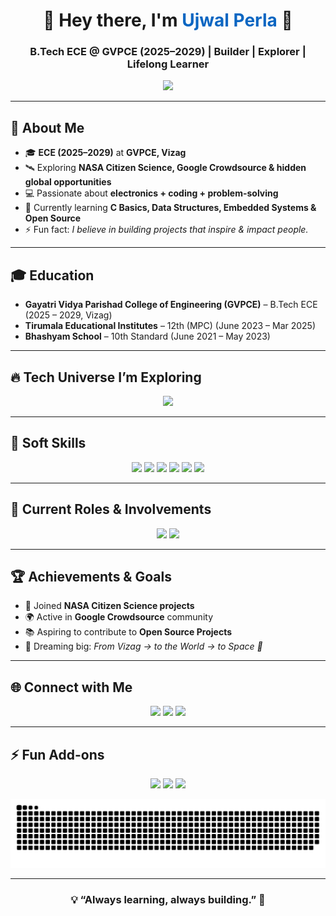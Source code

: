 <!-- Ujwal Perla | The Future Innovator 🚀 -->

<h1 align="center">🌟 Hey there, I'm <span style="color:#0A66C2;">Ujwal Perla</span> 👋</h1>
<h3 align="center">B.Tech ECE @ GVPCE (2025–2029) | Builder | Explorer | Lifelong Learner</h3>

<p align="center">
  <img src="https://readme-typing-svg.herokuapp.com?font=Fira+Code&size=22&pause=1000&color=00C2FF&center=true&vCenter=true&width=600&lines=Electronics+%26+Coding+Enthusiast;NASA+Citizen+Scientist;Future+Innovator;Always+Learning%2C+Always+Building" />
</p>

---

## 🚀 About Me
- 🎓 **ECE (2025–2029)** at **GVPCE, Vizag**  
- 🛰️ Exploring **NASA Citizen Science, Google Crowdsource & hidden global opportunities**  
- 💻 Passionate about **electronics + coding + problem-solving**  
- 🌱 Currently learning **C Basics, Data Structures, Embedded Systems & Open Source**  
- ⚡ Fun fact: *I believe in building projects that inspire & impact people.*

---

## 🎓 Education

- **Gayatri Vidya Parishad College of Engineering (GVPCE)** – B.Tech ECE (2025 – 2029, Vizag)
- **Tirumala Educational Institutes** – 12th (MPC) (June 2023 – Mar 2025)  
- **Bhashyam School** – 10th Standard (June 2021 – May 2023)  
---

## 🔥 Tech Universe I’m Exploring
<p align="center">
  <img src="https://skillicons.dev/icons?i=c,cpp,python,git,github,vscode,arduino,raspberrypi,linux" />
</p>

---

## 🧠 Soft Skills
<p align="center">
  <img src="https://img.shields.io/badge/Logical%20Thinking-4CAF50?style=for-the-badge" />
  <img src="https://img.shields.io/badge/Research-1E88E5?style=for-the-badge" />
  <img src="https://img.shields.io/badge/Communication-6A1B9A?style=for-the-badge" />
  <img src="https://img.shields.io/badge/Networking-455A64?style=for-the-badge" />
  <img src="https://img.shields.io/badge/Spoken%20English-FFA000?style=for-the-badge" />
  <img src="https://img.shields.io/badge/Telugu-FF7043?style=for-the-badge" />
</p>

---

## 🌌 Current Roles & Involvements
<p align="center">
  <img src="https://img.shields.io/badge/NASA-Citizen%20Scientist-0B3D91?style=for-the-badge&logo=nasa&logoColor=white" />
  <img src="https://img.shields.io/badge/Google-Crowdsource-4285F4?style=for-the-badge&logo=google&logoColor=white" />
</p>

---


## 🏆 Achievements & Goals
- 🚀 Joined **NASA Citizen Science projects**  
- 🌍 Active in **Google Crowdsource** community  
- 📚 Aspiring to contribute to **Open Source Projects**  
- 🏅 Dreaming big: *From Vizag → to the World → to Space 🚀*

---

## 🌐 Connect with Me
<p align="center">
  <a href="https://www.linkedin.com/in/ujwal-perla-78b704348/"><img src="https://img.shields.io/badge/LinkedIn-Ujwal%20Perla-0A66C2?style=for-the-badge&logo=linkedin&logoColor=white" /></a>
  <a href="mailto:"><img src="https://img.shields.io/badge/Email-Contact%20Me-EA4335?style=for-the-badge&logo=gmail&logoColor=white" /></a>
  <img src="https://img.shields.io/badge/Vizag,%20India-2962FF?style=for-the-badge&logo=google-maps&logoColor=white" />
</p>

---

## ⚡ Fun Add-ons
<p align="center">
  <img src="https://komarev.com/ghpvc/?username=ujwal-perla&style=for-the-badge&color=blue" />
  <img src="https://img.shields.io/github/followers/ujwal-perla?style=for-the-badge&color=green" />
  <img src="https://img.shields.io/github/stars/ujwal-perla?style=for-the-badge&color=yellow" />
</p>

<p align="center">
  <img src="https://raw.githubusercontent.com/Platane/snk/output/github-contribution-grid-snake.svg" />
</p>

---

<h3 align="center">💡 “Always learning, always building.” 🚀</h3>
